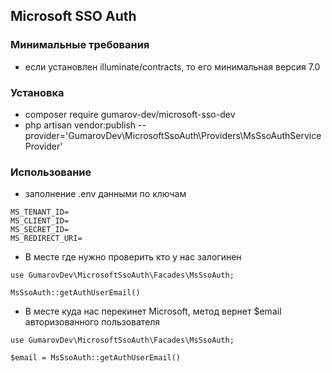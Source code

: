 ## Microsoft SSO Auth

### Минимальные требования 
- если установлен illuminate/contracts, то его минимальная версия 7.0

### Установка
- composer require gumarov-dev/microsoft-sso-dev
- php artisan vendor:publish --provider='GumarovDev\MicrosoftSsoAuth\Providers\MsSsoAuthServiceProvider'

### Использование
- заполнение .env данными по ключам
```
MS_TENANT_ID=
MS_CLIENT_ID=
MS_SECRET_ID=
MS_REDIRECT_URI=
```

- В месте где нужно проверить кто у нас залогинен

```
use GumarovDev\MicrosoftSsoAuth\Facades\MsSsoAuth;

MsSsoAuth::getAuthUserEmail()
```

- В месте куда нас перекинет Microsoft, метод вернет $email авторизованного пользователя

```
use GumarovDev\MicrosoftSsoAuth\Facades\MsSsoAuth;

$email = MsSsoAuth::getAuthUserEmail()
```
